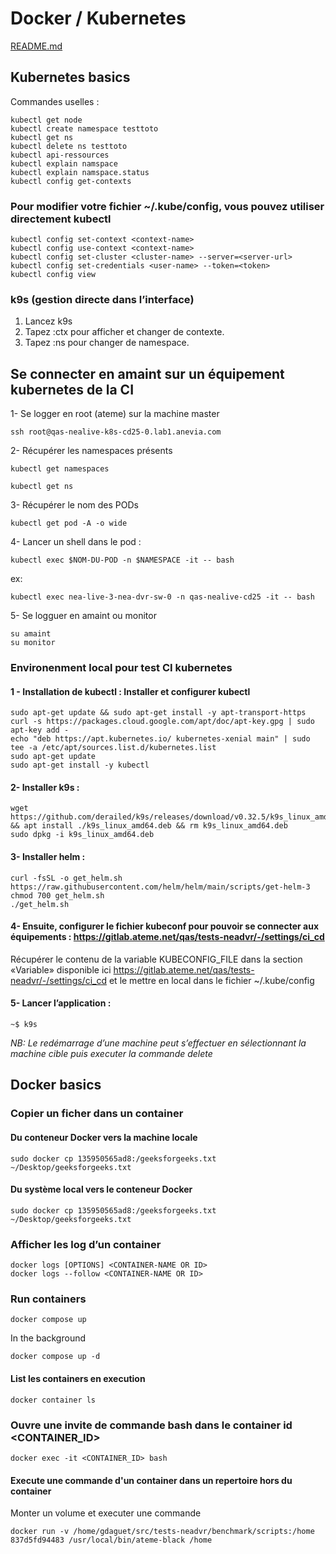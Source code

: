 # Docker / Kubernetes
[README.md](README.md)


## Kubernetes basics

Commandes uselles : 
```
kubectl get node 
kubectl create namespace testtoto
kubectl get ns
kubectl delete ns testtoto
kubectl api-ressources
kubectl explain namspace 
kubectl explain namspace.status
kubectl config get-contexts
```

### Pour modifier votre fichier ~/.kube/config, vous pouvez utiliser directement kubectl 
```
kubectl config set-context <context-name>
kubectl config use-context <context-name>
kubectl config set-cluster <cluster-name> --server=<server-url>
kubectl config set-credentials <user-name> --token=<token>
kubectl config view
```

### k9s (gestion directe dans l’interface)

1. Lancez k9s
2. Tapez :ctx pour afficher et changer de contexte.
3. Tapez :ns pour changer de namespace.


## Se connecter en amaint sur un équipement kubernetes de la CI

1- Se logger en root (ateme) sur la machine master 
```
ssh root@qas-nealive-k8s-cd25-0.lab1.anevia.com
```
2- Récupérer les namespaces présents
```
kubectl get namespaces
```
```
kubectl get ns
```
3- Récupérer le nom des PODs
```
kubectl get pod -A -o wide
```
4- Lancer un shell dans le pod : 
```
kubectl exec $NOM-DU-POD -n $NAMESPACE -it -- bash
```
ex:
```
kubectl exec nea-live-3-nea-dvr-sw-0 -n qas-nealive-cd25 -it -- bash
```
5- Se logguer en amaint ou monitor
```
su amaint
su monitor
```

### Environenment local pour test CI kubernetes


#### 1 - Installation de kubectl : Installer et configurer kubectl

```
sudo apt-get update && sudo apt-get install -y apt-transport-https
curl -s https://packages.cloud.google.com/apt/doc/apt-key.gpg | sudo apt-key add -
echo "deb https://apt.kubernetes.io/ kubernetes-xenial main" | sudo tee -a /etc/apt/sources.list.d/kubernetes.list
sudo apt-get update
sudo apt-get install -y kubectl
```

#### 2- Installer k9s :
```
wget https://github.com/derailed/k9s/releases/download/v0.32.5/k9s_linux_amd64.deb && apt install ./k9s_linux_amd64.deb && rm k9s_linux_amd64.deb
sudo dpkg -i k9s_linux_amd64.deb
```

#### 3- Installer helm : 

```
curl -fsSL -o get_helm.sh https://raw.githubusercontent.com/helm/helm/main/scripts/get-helm-3
chmod 700 get_helm.sh
./get_helm.sh
```

#### 4- Ensuite, configurer le fichier kubeconf pour pouvoir se connecter aux équipements : https://gitlab.ateme.net/qas/tests-neadvr/-/settings/ci_cd 

Récupérer le contenu de la variable KUBECONFIG_FILE dans la section «Variable» disponible ici https://gitlab.ateme.net/qas/tests-neadvr/-/settings/ci_cd et le mettre en local dans le fichier ~/.kube/config

#### 5- Lancer l’application :
```
~$ k9s
```

*NB: Le redémarrage d’une machine peut s’effectuer en sélectionnant la machine cible puis executer la commande delete <ctrl-d>*


## Docker basics


### Copier un ficher dans un container

#### Du conteneur Docker vers la machine locale
```
sudo docker cp 135950565ad8:/geeksforgeeks.txt ~/Desktop/geeksforgeeks.txt
```
#### Du système local vers le conteneur Docker
```
sudo docker cp 135950565ad8:/geeksforgeeks.txt ~/Desktop/geeksforgeeks.txt
```
### Afficher les log d’un container 
```
docker logs [OPTIONS] <CONTAINER-NAME OR ID>
docker logs --follow <CONTAINER-NAME OR ID>
```

### Run containers 

```
docker compose up
```

In the background

```
docker compose up -d
```

#### List les containers en execution

```
docker container ls
```


### Ouvre une invite de commande bash dans le container id <CONTAINER_ID>

```
docker exec -it <CONTAINER_ID> bash
```

#### Execute une commande d'un container dans un repertoire hors du container

Monter un volume et executer une commande

```
docker run -v /home/gdaguet/src/tests-neadvr/benchmark/scripts:/home 837d5fd94483 /usr/local/bin/ateme-black /home
```


